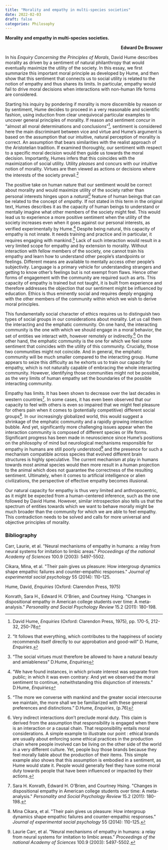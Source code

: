 ```yaml
---
title: "Morality and empathy in multi-species societies"
date: 2022-02-03
draft: false
categories: Philosophy
---
```



**Morality and empathy in multi-species societies.**

<p style="text-align: right">
<strong>Edward De Brouwer</strong></p>


In his _Enquiry Concerning the Principles of Morals_, David Hume describes morality as driven by a sentiment of natural philanthropy that would eventually maximize the utility of the society. In this essay, we first summarize this important moral principle as developed by Hume, and then show that this sentiment that connects us to social utility is related to the notion of empathy and thus shares its limits. In particular, empathy would fail to drive moral decisions when interactions with non-human life forms are considered.

Starting his inquiry by pondering if morality is more discernible by reason or by sentiment, Hume decides to proceed in a very reasonable and scientific fashion, using induction from clear unequivocal particular examples to uncover general principles of morality. If reason and sentiment _concur_ in “almost all moral determinations and conclusions”[^1], sentiment is considered here the main discriminant between vice and virtue and Hume’s argument is based on the assumption that our intuitive, natural perception of morality is correct. An assumption that bears similarities with the realist approach of the Aristotelian tradition. If examined thoroughly, our sentiment with respect to a specific moral decision would then guide us towards the moral decision. Importantly, Humes infers that this coincides with the maximization of social utility. Utility _pleases_ and concurs with our intuitive notion of morality. Virtues are then viewed as actions or decisions where the interests of the society prevail.[^2]

The positive take on human nature that our sentiment would be correct about morality and would maximize utility of the society rather than personal interests hinges upon a _natural_[^3] feature of human beings that can be related to the concept of _empathy_. If not stated in this term in the original text, Humes describes it as the capacity of human beings to understand or mentally imagine what other members of the society might feel. This would lead us to experience a more positive sentiment when the utility of the society increases even when it goes against our personal interests, as verified experimentally by Hume.[^4] Despite being natural, this capacity of empathy is not innate. It needs training and practice and in particular, it requires engaging with mankind.[^5] Lack of such interaction would result in a very limited scope for empathy and by extension to morality. Without interaction with fellow members of the society, one cannot train his empathy and learn how to understand other people’s standpoints or feelings. Different means are available to mentally access other people’s subjectivity. Language is a primary vehicle for understanding strangers and getting to know other’s feelings but is not exempt from flaws. Hence other forms of engagement with the community are required such as arts. This capacity of empathy is trained but not taught, it is built from experience and therefore addresses the objection that our sentiment might be influenced by education. Ethics is thus eminently social and requires deeply engaging with the other members of the community within which we wish to derive moral principles.

This fundamentally social character of ethics requires us to distinguish two types of social groups in our considerations about morality. Let us call them the interacting and the emphatic community. On one hand, the interacting community is the one with which we should engage in a moral behavior, the set of entities we interact with, however remotely or indirectly.[^6] On the other hand, the emphatic community is the one for which we feel some sentiment that coincides with the utility of this community. Crucially, those two communities might not coincide. And in general, the emphatic community will be much smaller compared to the interacting group. Hume appears to seize this difficulty as he exhorts us to train our capacity for empathy, which is not naturally capable of embracing the whole interacting community. However, identifying those communities might not be possible, as the very limits of human empathy set the boundaries of the possible interacting community.

Empathy has limits. It has been shown to decrease over the last decades in western countries[^7]. In some cases, it has even been observed that our capacity to feel with others is even so impaired that we might feel pleasure for others pain when it comes to (potentially competitive) different social groups[^8]. In our increasingly globalized world, this would suggest a shrinkage of the emphatic community and a rapidly growing interaction bubble. And yet, significantly more challenging issues appear when the interaction community is composed of different species or life forms. Significant progress has been made in neuroscience since Hume’s positions on the philosophy of mind but neurological mechanisms responsible for empathy in humans are still poorly understood[^9] and the presence for such a mechanism compatible across species that evolved different brain structures is highly speculative. The current mechanism at play in humans towards most animal species would then more result in a human projection to the animal which does not guarantee the correctness of the resulting sentiment. Ultimately, when it comes to artificial intelligence or alien civilizations, the perspective of effective empathy becomes illusional.

Our natural capacity for empathy is thus very limited and anthropocentric, as it might be expected from a human-centered inference, such as the one followed by David Hume. However, similar introspection also tells us that the spectrum of entities towards which we want to behave morally might be much broader than the community for which we are able to feel empathy. This contradiction needs to be solved and calls for more universal and objective principles of morality.


### Bibliography

Carr, Laurie, et al. "Neural mechanisms of empathy in humans: a relay from neural systems for imitation to limbic areas." _Proceedings of the national Academy of Sciences_ 100.9 (2003): 5497-5502.

Cikara, Mina, et al. "Their pain gives us pleasure: How intergroup dynamics shape empathic failures and counter-empathic responses." _Journal of experimental social psychology_ 55 (2014): 110-125.

Hume, David, _Enquiries_ (Oxford: Clarendon Press, 1975)

Konrath, Sara H., Edward H. O'Brien, and Courtney Hsing. "Changes in dispositional empathy in American college students over time: A meta-analysis." _Personality and Social Psychology Review_ 15.2 (2011): 180-198.



[^1]:
     David Hume, _Enquiries_ (Oxford: Clarendon Press, 1975), pp. 170-5, 212-32, 250-78

[^2]:
     “It follows that everything, which contributes to the happiness of society recommends itself directly to our approbation and good-will” D. Hume, _Enquiries_.

[^3]:
     “The social virtues must therefore be allowed to have a natural beauty and amiableness” D.Hume, _Enquiries_

[^4]:
     “We have found instances, in which private interest was separate from public; in which it was even contrary: And yet we observed the moral sentiment to continue, notwithstanding this disjunction of interests.” D.Hume, _Enquiries_

[^5]:
     “The more we converse with mankind and the greater social intercourse we maintain, the more shall we be familiarized with these general preferences and distinctions.” D.Hume, _Enquiries_, (p.76)

[^6]:
     Very indirect interactions don’t preclude moral duty. This claim is derived from the assumption that responsibility is engaged when there is an interaction or a causal chain. That responsibility entails moral considerations. A simple example to illustrate our point : ethical brands are usually about enforcing some ethical practices in the production chain where people involved can be living on the other side of the world in a very different culture. Yet, people buy those brands because they feel morally liable about the production of their items. This simple example also shows that this assumption is embodied in a sentiment, as Hume would state it. People would generally feel they have some moral duty towards people that have been influenced or impacted by their actions.

[^7]:
     Sara H. Konrath, Edward H. O'Brien, and Courtney Hsing. "Changes in dispositional empathy in American college students over time: A meta-analysis." _Personality and Social Psychology Review_ 15.2 (2011): 180-198.

[^8]:
     Mina Cikara, et al. "Their pain gives us pleasure: How intergroup dynamics shape empathic failures and counter-empathic responses." _Journal of experimental social psychology_ 55 (2014): 110-125.

[^9]:
     Laurie Carr, et al. "Neural mechanisms of empathy in humans: a relay from neural systems for imitation to limbic areas." _Proceedings of the national Academy of Sciences_ 100.9 (2003): 5497-5502.
